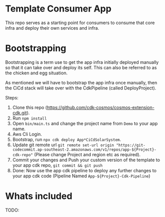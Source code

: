 # Template Consumer App

This repo serves as a starting point for consumers to consume that core infra and deploy their own services and infra.

# Bootstrapping

Bootstrapping is a term use to get the app infra initially deployed manually so that it can take over and deploy its self. This can also be referred to as the chicken and egg situation.

As mentioned we will have to bootstrap the app infra once manually, then the CiCd stack will take over with the CdkPipeline (called DeployProject).

Steps:

1. Clone this repo (https://github.com/cdk-cosmos/cosmos-extension-cdk.git).
2. Run `npm install`
3. Open `bin/main.ts` and change the project name from `Demo` to your app name.
4. Aws Cli Login.
5. Bootstrap, run `npx cdk deploy App*CiCdSolarSystem`.
6. Update git remote url `git remote set-url origin "https://git-codecommit.ap-southeast-2.amazonaws.com/v1/repos/app-${Project}-cdk-repo"` (Please change Project and region etc as required).
7. Commit your changes and Push your custom version of the template to your app cdk repo, `git commit && git push`
8. Done: Now use the app cdk pipeline to deploy any further changes to your app cdk code (Pipeline Named `App-${Project}-Cdk-Pipeline`)

# Whats included

TODO:
